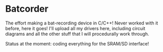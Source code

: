 # Batcorder

The effort making a bat-recording device in C/C++! Never worked with it before, here it goes! I'll upload all my drivers here, including circuit diagrams and all the other stuff
that I will procedurally work through. 

Status at the moment: coding everything for the SRAM/SD interface! 